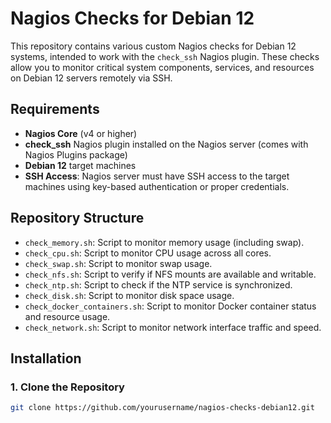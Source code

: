 # Nagios Checks for Debian 12

This repository contains various custom Nagios checks for Debian 12 systems, intended to work with the `check_ssh` Nagios plugin. These checks allow you to monitor critical system components, services, and resources on Debian 12 servers remotely via SSH.

## Requirements

- **Nagios Core** (v4 or higher)
- **check_ssh** Nagios plugin installed on the Nagios server (comes with Nagios Plugins package)
- **Debian 12** target machines
- **SSH Access**: Nagios server must have SSH access to the target machines using key-based authentication or proper credentials.

## Repository Structure

- `check_memory.sh`: Script to monitor memory usage (including swap).
- `check_cpu.sh`: Script to monitor CPU usage across all cores.
- `check_swap.sh`: Script to monitor swap usage.
- `check_nfs.sh`: Script to verify if NFS mounts are available and writable.
- `check_ntp.sh`: Script to check if the NTP service is synchronized.
- `check_disk.sh`: Script to monitor disk space usage.
- `check_docker_containers.sh`: Script to monitor Docker container status and resource usage.
- `check_network.sh`: Script to monitor network interface traffic and speed.
  
## Installation

### 1. Clone the Repository

```bash
git clone https://github.com/yourusername/nagios-checks-debian12.git
